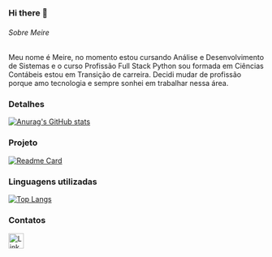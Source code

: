 ### Hi there 👋

######  Sobre Meire
Meu nome é Meire, no momento estou cursando Análise e Desenvolvimento de Sistemas e o curso Profissão Full Stack Python sou formada em Ciências Contábeis estou em Transição de carreira. Decidi mudar de profissão porque amo tecnologia e sempre sonhei em trabalhar nessa área.   


### Detalhes

[![Anurag's GitHub stats](https://github-readme-stats.vercel.app/api?username=MeireMendes&show_icons=true&theme=dark)](https://github.com/anuraghazra/github-readme-stats)

### Projeto

[![Readme Card](https://github-readme-stats.vercel.app/api/pin/?username=MeireMendes&repo=Tik-Tok-Project&theme=dark)](https://github.com/MeireMendes/Tik-Tok-Project.git)

### Linguagens utilizadas

[![Top Langs](https://github-readme-stats.vercel.app/api/top-langs/?username=MeireMendes&layout=compact)](https://github.com/anuraghazra/github-readme-stats)

### Contatos

[<img src='https://img.shields.io/badge/LinkedIn-0077B5?style=for-the-badge&logo=linkedin&logoColor=white' alt='Linkedin' height='30'>](https://www.linkedin.com/in/meire-mendes-6893a6266)
